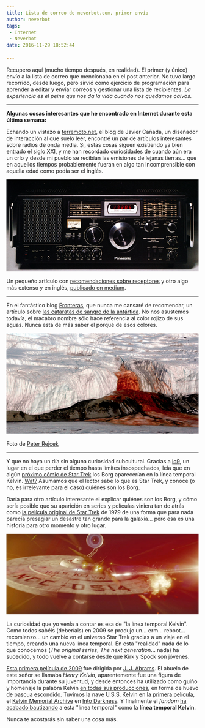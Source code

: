```yaml
---
title: Lista de correo de neverbot.com, primer envío
author: neverbot
tags:
 - Internet
 - Neverbot
date: 2016-11-29 18:52:44

---
```


Recupero aquí (mucho tiempo después, en realidad). El primer (y único) envío a la lista de correo que mencionaba en el post anterior. No tuvo largo recorrido, desde luego, pero sirvió como ejercicio de programación para aprender a editar y enviar correos y gestionar una lista de recipientes. *La experiencia es el peine que nos da la vida cuando nos quedamos calvos.*

---

**Algunas cosas interesantes que he encontrado en Internet durante esta última semana:**

Echando un vistazo a [terremoto.net](http://www.terremoto.net/), el blog de Javier Cañada, un diseñador de interacción al que suelo leer, encontré un par de artículos interesantes sobre radios de onda media. Sí, estas cosas siguen existiendo ya bien entrado el siglo XXI, y me han recordado curiosidades de cuando aún era un crío y desde mi pueblo se recibían las emisiones de lejanas tierras... que en aquellos tiempos probablemente fueran en algo tan incomprensible con aquella edad como podía ser el inglés.

![](./lista-de-correo-de-neverbot-com-01/SVTWcp20nHDZEcXdwVo6Pyb6l4zsaW6U.png)

Un pequeño artículo con [recomendaciones sobre receptores](http://www.terremoto.net/blog-es/onda-corta) y otro algo más extenso y en inglés, [publicado en medium](https://medium.com/@javiercanada/travel-in-time-and-space-for-less-than-50-80d441e32642#.bqm4b31ic).

---

En el fantástico blog [Fronteras](https://fronterasblog.com/), que nunca me cansaré de recomendar, un artículo sobre [las cataratas de sangre de la antártida](https://fronterasblog.com/2016/09/26/las-cataratas-de-sangre-de-la-antartida/). No nos asustemos todavía, el macabro nombre sólo hace referencia al color rojizo de sus aguas. Nunca está de más saber el porqué de esos colores.

![](./lista-de-correo-de-neverbot-com-01/gWD6glJUdToAdn2HCXtS8wBSRc2MClwe.png)

Foto de [Peter Rejcek](https://photolibrary.usap.gov/PhotoDetails.aspx?filename=BLOOD_FALLS.JPG)

---

Y que no haya un día sin alguna curiosidad subcultural. Gracias a [io9](http://io9.gizmodo.com/), un lugar en el que perder el tiempo hasta límites insospechados, leía que en algún [próximo cómic de Star Trek](http://io9.gizmodo.com/the-new-star-trek-comic-will-have-borg-invade-the-kelvi-1786891491) los Borg aparecerían en la línea temporal Kelvin. [Wat?](http://i0.kym-cdn.com/photos/images/newsfeed/000/173/576/Wat8.jpg?1315930535) Asumamos que el lector sabe lo que es Star Trek, y conoce (o no, es irrelevante para el caso) quiénes son los Borg. 

Daría para otro artículo interesante el explicar quiénes son los Borg, y cómo sería posible que su aparición en series y películas viniera tan de atrás como [la película original de Star Trek](http://www.imdb.com/title/tt0079945/) de 1979 de una forma que para nada parecía presagiar un desastre tan grande para la galaxia... pero esa es una historia para otro momento y otro lugar.

![](./lista-de-correo-de-neverbot-com-01/RBCUF0Hb2CxEP8vm40sEHEStMdheRmTp.jpg)

La curiosidad que yo venía a contar es esa de "la línea temporal Kelvin". Como todos sabéis (deberíais) en 2009 se produjo un... erm... reboot... recomienzo... un cambio en el universo Star Trek gracias a un viaje en el tiempo, creando una nueva línea temporal. En esta "realidad" nada de lo que conocemos (*The original series*, *The next generation*... nada) ha sucedido, y todo vuelve a contarse desde que Kirk y Spock son jóvenes. 

[Esta primera película de 2009](http://www.imdb.com/title/tt0796366/) fue dirigida por [J. J. Abrams](http://www.imdb.com/name/nm0009190?ref_=tt_ov_dr). El abuelo de este señor se llamaba *Henry Kelvin*, aparentemente fue una figura de importancia durante su juventud, y desde entonces ha utilizado como guiño y homenaje la palabra Kelvin [en todas sus producciones](http://the-odi.blogspot.com.es/2008/10/abrams-explains-use-of-kelvin-in-his.html), en forma de huevo de pascua escondido. Tuvimos la nave U.S.S. Kelvin en [la primera película](http://www.imdb.com/title/tt0796366/), el [Kelvin Memorial Archive](https://www.youtube.com/watch?v=N7JGgdFRero) en [Into Darkness](http://www.imdb.com/title/tt1408101/). Y finalmente el *fandom* [ha acabado bautizando](http://screenrant.com/star-trek-jj-abrams-kelvin-timeline/) a esta "línea temporal" como la **línea temporal Kelvin**.

Nunca te acostarás sin saber una cosa más.